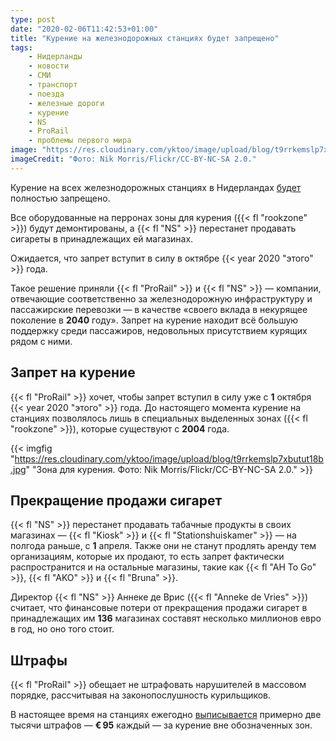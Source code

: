 ```yaml
---
type: post
date: "2020-02-06T11:42:53+01:00"
title: "Курение на железнодорожных станциях будет запрещено"
tags:
    - Нидерланды
    - новости
    - СМИ
    - транспорт
    - поезда
    - железные дороги
    - курение
    - NS
    - ProRail
    - проблемы первого мира
image: "https://res.cloudinary.com/yktoo/image/upload/blog/t9rrkemslp7xbutut18b.jpg"
imageCredit: "Фото: Nik Morris/Flickr/CC-BY-NC-SA 2.0."
---
```


Курение на всех железнодорожных станциях в Нидерландах [будет](https://nos.nl/artikel/2320938-roken-en-verkoop-van-tabak-op-treinstations-in-de-ban.html) полностью запрещено.

Все оборудованные на перронах зоны для курения ({{< fl "rookzone" >}}) будут демонтированы, а {{< fl "NS" >}} перестанет продавать сигареты в принадлежащих ей магазинах.

Ожидается, что запрет вступит в силу в октябре {{< year 2020 "этого" >}} года.

<!--more-->

Такое решение приняли {{< fl "ProRail" >}} и {{< fl "NS" >}} — компании, отвечающие соответственно за железнодорожную инфраструктуру и пассажирские перевозки — в качестве «своего вклада в некурящее поколение в **2040** году». Запрет на курение находит всё большую поддержку среди пассажиров, недовольных присутствием курящих рядом с ними.

## Запрет на курение

{{< fl "ProRail" >}} хочет, чтобы запрет вступил в силу уже с **1** октября {{< year 2020 "этого" >}} года. До настоящего момента курение на станциях позволялось лишь в специальных выделенных зонах ({{< fl "rookzone" >}}), которые существуют с **2004** года.

{{< imgfig "https://res.cloudinary.com/yktoo/image/upload/blog/t9rrkemslp7xbutut18b.jpg" "Зона для курения. Фото: Nik Morris/Flickr/CC-BY-NC-SA 2.0." >}}

## Прекращение продажи сигарет

{{< fl "NS" >}} перестанет продавать табачные продукты в своих магазинах — {{< fl "Kiosk" >}} и {{< fl "Stationshuiskamer" >}} — на полгода раньше, с **1** апреля. Также они не станут продлять аренду тем организациям, которые их продают, то есть запрет фактически распространится и на остальные магазины, такие как {{< fl "AH To Go" >}}, {{< fl "AKO" >}} и {{< fl "Bruna" >}}.

Директор {{< fl "NS" >}} Аннеке де Врис ({{< fl "Anneke de Vries" >}}) считает, что финансовые потери от прекращения продажи сигарет в принадлежащих им **136** магазинах составят несколько миллионов евро в год, но оно того стоит.

## Штрафы

{{< fl "ProRail" >}} обещает не штрафовать нарушителей в массовом порядке, рассчитывая на законопослушность курильщиков.

В настоящее время на станциях ежегодно [выписывается](https://www.ad.nl/binnenland/alle-treinstations-worden-dit-jaar-rookvrij~a9eb56ae/) примерно две тысячи штрафов — **€ 95** каждый — за курение вне обозначенных зон.
